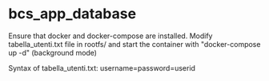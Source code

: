 # bcs_app_database

Ensure that docker and docker-compose are installed.
Modify tabella_utenti.txt file in rootfs/ and start the container with "docker-compose up -d" (background mode)

Syntax of tabella_utenti.txt:
username=password=userid
